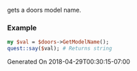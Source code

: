 gets a doors model name.
### Example

```perl
my $val = $doors->GetModelName();
quest::say($val); # Returns string
```


Generated On 2018-04-29T00:30:15-07:00